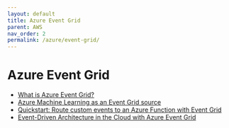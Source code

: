 ```yaml
---
layout: default
title: Azure Event Grid
parent: AWS
nav_order: 2
permalink: /azure/event-grid/
---
```


# Azure Event Grid

- [What is Azure Event Grid?](https://docs.microsoft.com/en-us/azure/event-grid/overview)
- [Azure Machine Learning as an Event Grid source](https://docs.microsoft.com/en-us/azure/event-grid/event-schema-machine-learning?tabs=event-grid-event-schema#microsoftmachinelearningservicesrunstatuschanged-event)
- [Quickstart: Route custom events to an Azure Function with Event Grid](https://docs.microsoft.com/en-us/azure/event-grid/custom-event-to-function)
- [Event-Driven Architecture in the Cloud with Azure Event Grid](https://docs.microsoft.com/en-us/archive/msdn-magazine/2018/february/azure-event-driven-architecture-in-the-cloud-with-azure-event-grid)